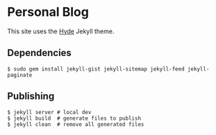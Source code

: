 # Personal Blog
This site uses the [Hyde](https://github.com/poole/hyde) Jekyll theme.

## Dependencies
```
$ sudo gem install jekyll-gist jekyll-sitemap jekyll-feed jekyll-paginate
```

## Publishing
```
$ jekyll server # local dev
$ jekyll build  # generate files to publish
$ jekyll clean  # remove all generated files
```